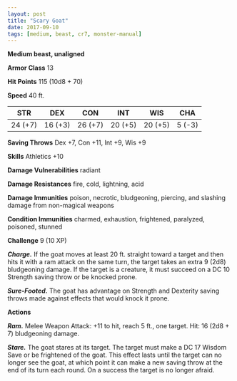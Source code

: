 ```yaml
---
layout: post
title: "Scary Goat"
date: 2017-09-10
tags: [medium, beast, cr7, monster-manual]
---
```


**Medium beast, unaligned**

**Armor Class** 13

**Hit Points** 115 (10d8 + 70)

**Speed** 40 ft.

|   STR   |   DEX   |   CON   |   INT   |   WIS   |   CHA   |
|:-----:|:-----:|:-----:|:-----:|:-----:|:-----:|
| 24 (+7) | 16 (+3) | 26 (+7) | 20 (+5) | 20 (+5) | 5 (-3) |

**Saving Throws** Dex +7, Con +11, Int +9, Wis +9

**Skills** Athletics +10

**Damage Vulnerabilities** radiant

**Damage Resistances** fire, cold, lightning, acid

**Damage Immunities** poison, necrotic, bludgeoning, piercing, and slashing damage from non-magical weapons

**Condition Immunities** charmed, exhaustion, frightened, paralyzed, poisoned, stunned

**Challenge** 9 (10 XP)

***Charge.*** If the goat moves at least 20 ft. straight toward a target and then hits it with a ram attack on the same turn, the target takes an extra 9 (2d8) bludgeoning damage. If the target is a creature, it must succeed on a DC 10 Strength saving throw or be knocked prone.

***Sure-Footed.*** The goat has advantage on Strength and Dexterity saving throws made against effects that would knock it prone.

**Actions**

***Ram.*** Melee Weapon Attack: +11 to hit, reach 5 ft., one target. Hit: 16 (2d8 + 7) bludgeoning damage.

***Stare.*** The goat stares at its target. The target must make a DC 17 Wisdom Save or be frightened of the goat. This effect lasts until the target can no longer see the goat, at which point it can make a new saving throw at the end of its turn each round. On a success the target is no longer afraid.
